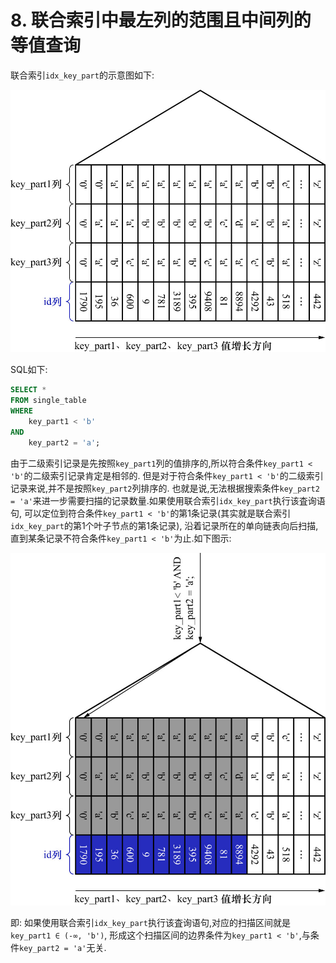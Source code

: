# 8. 联合索引中最左列的范围且中间列的等值查询

联合索引`idx_key_part`的示意图如下:

![idx_key_part索引的示意图](./img/idx_key_part索引的示意图.jpg)

SQL如下:

```sql
SELECT *
FROM single_table
WHERE
    key_part1 < 'b'
AND
    key_part2 = 'a';
```

由于二级索引记录是先按照`key_part1`列的值排序的,所以符合条件`key_part1 < 'b'`的二级索引记录肯定是相邻的.
但是对于符合条件`key_part1 < 'b'`的二级索引记录来说,并不是按照`key_part2`列排序的.
也就是说,无法根据搜索条件`key_part2 = 'a'`来进一步需要扫描的记录数量.如果使用联合索引`idx_key_part`执行该査询语句,
可以定位到符合条件`key_part1 < 'b'`的第1条记录(其实就是联合索引`idx_key_part`的第1个叶子节点的第1条记录),
沿着记录所在的单向链表向后扫描,直到某条记录不符合条件`key_part1 < 'b'`为止.如下图示:

![定位符合条件key_part1小于b且key_part2=a的记录的过程](./img/定位符合条件key_part1小于b且key_part2=a的记录的过程.jpg)

即: 如果使用联合索引`idx_key_part`执行该査询语句,对应的扫描区间就是`key_part1 ∈ (-∞, 'b')`,
形成这个扫描区间的边界条件为`key_part1 < 'b'`,与条件`key_part2 = 'a'`无关.
